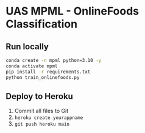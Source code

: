 # UAS MPML - OnlineFoods Classification

## Run locally
```bash
conda create -n mpml python=3.10 -y
conda activate mpml
pip install -r requirements.txt
python train_onlinefoods.py
```

## Deploy to Heroku
1. Commit all files to Git
2. `heroku create yourappname`
3. `git push heroku main`
